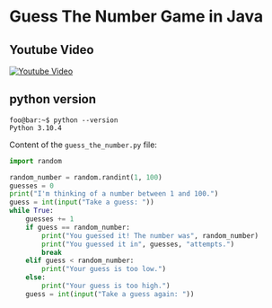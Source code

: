 # Guess The Number Game in Java
## Youtube Video
[![Youtube Video](https://img.youtube.com/vi/-E4_td3Iqa0/0.jpg)](https://www.youtube.com/watch?v=-E4_td3Iqa0)

## python version
```console
foo@bar:~$ python --version
Python 3.10.4
```

Content of the `guess_the_number.py` file:
```python
import random

random_number = random.randint(1, 100)
guesses = 0
print("I'm thinking of a number between 1 and 100.")
guess = int(input("Take a guess: "))
while True:
    guesses += 1
    if guess == random_number:
        print("You guessed it! The number was", random_number)
        print("You guessed it in", guesses, "attempts.")
        break
    elif guess < random_number:
        print("Your guess is too low.")
    else:
        print("Your guess is too high.")
    guess = int(input("Take a guess again: "))
```
